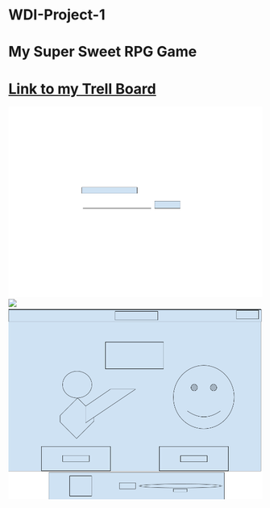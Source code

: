 # WDI-Project-1
# My Super Sweet RPG Game

# [Link to my Trell Board](https://trello.com/b/jMvmFpvC/wdi-project-1)

![](images/wireframes/character-name.png)
![](images/wireframes/wepon-choice.png)
![](images/wireframes/main-ui.png)
